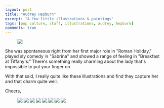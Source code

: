 ```yaml
---
layout: post
title: "Audrey Hepburn"
excerpt: "A few little illustrations & paintings"
tags: [pop culture, stuff, illustrations, audrey, hepburn]
comments: true
---
```

<figure>
	<img src="/images/posts/2016/audrey.jpg">
</figure>
She was spontaneous right from her first major role in "Roman Holiday," played sly comedy in "Sabrina" and showed a range of feeling in "Breakfast at Tiffany's." There's something really charming about the lady that's impossible to put your finger on.

With that said, I really quite like these illustrations and find they capture her and that charm quite well.

Cheers,

<figure>
	<img src="/images/posts/2016/audrey-1.jpg">
	<img src="/images/posts/2016/audrey-2.jpg">
	<img src="/images/posts/2016/audrey-3.jpg">
	<img src="/images/posts/2016/audrey-4.jpg">
	<img src="/images/posts/2016/audrey-5.jpg">
	<img src="/images/posts/2016/audrey-6.jpg">
	<img src="/images/posts/2016/audrey-7.jpg">
	<img src="/images/posts/2016/audrey-8.jpg">
</figure>
